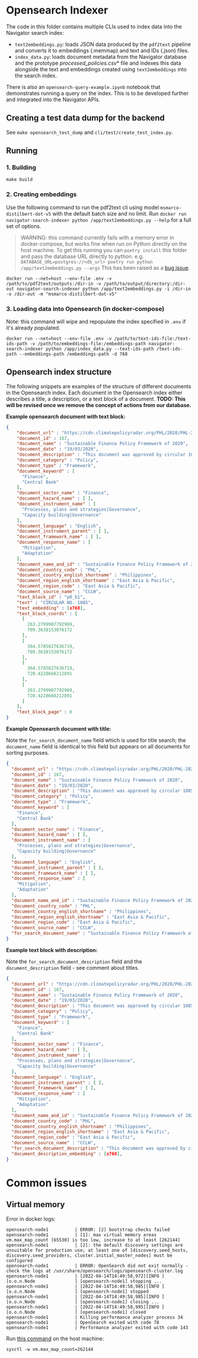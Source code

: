 # Opensearch Indexer

The code in this folder contains multiple CLIs used to index data into the Navigator search index:

* `text2embeddings.py`: loads JSON data produced by the `pdf2text` pipeline and converts it to embeddings (.memmap) and text and IDs (.json) files.
* `index_data.py`: loads document metadata from the Navigator database and the prototype *processed_policies.csv** file and indexes this data alongside the text and embeddings created using `text2embeddings` into the search index.

There is also an `opensearch-query-example.ipynb` notebook that demonstrates running a query on the index. This is to be developed further and integrated into the Navigator APIs.

## Creating a test data dump for the backend

See `make opensearch_test_dump` and `cli/test/create_test_index.py`.

## Running

### 1. Building

`make build`

### 2. Creating embeddings

Use the following command to run the pdf2text cli using model `msmarco-distilbert-dot-v5` with the default batch size and no limit. Run `docker run navigator-search-indexer python /app/text2embeddings.py --help` for a full set of options.

> WARNING: this command currently fails with a memory error in docker-compose, but works fine when run on Python directly on the host machine. To get this running you can `poetry install` this folder and pass the database URL directly to python.
> e.g. `DATABASE_URL=postgres://<db_url> poetry run python /app/text2embeddings.py --args`
> This has been raised as a [bug issue](https://github.com/climatepolicyradar/navigator/issues/438).

```
docker run --net=host --env-file .env -v /path/to/pdf2text/outputs:/dir-in -v /path/to/output/directory:/dir-out navigator-search-indexer python /app/text2embeddings.py -i /dir-in -o /dir-out -m "msmarco-distilbert-dot-v5"
```

### 3. Loading data into Opensearch (in docker-compose)

Note: this command will wipe and repopulate the index specified in `.env` if it's already populated.

```
docker run --net=host --env-file .env -v /path/to/text-ids-file:/text-ids-path -v /path/to/embeddings-file:/embeddings-path navigator-search-indexer python /app/index_data.py --text-ids-path /text-ids-path --embeddings-path /embeddings-path -d 768
```

## Opensearch index structure

The following snippets are examples of the structure of different documents in the Opensearch index. Each document in the Opensearch index either describes a title, a description, or a text block of a document. **TODO: This will be revised once we remove the concept of actions from our database.**

**Example opensearch document with text block:**

``` json
{
    "document_url" : "https://cdn.climatepolicyradar.org/PHL/2020/PHL-2020-03-19-Sustainable Finance Policy Framework of 2020-319_1c11e58a696ca5741fdc3454b4369564.pdf",
    "document_id" : 167,
    "document_name" : "Sustainable Finance Policy Framework of 2020",
    "document_date" : "19/03/2020",
    "document_description" : "This document was approved by circular 1085/2020 of Philippines' central bank. It defines the bank's vision to integrate sustainability principles in corporate governance and risk management frameworks as well as in strategic objectives of banks.&nbsp;",
    "document_category" : "Policy",
    "document_type" : "Framework",
    "document_keyword" : [
      "Finance",
      "Central Bank"
    ],
    "document_sector_name" : "Finance",
    "document_hazard_name" : [ ],
    "document_instrument_name" : [
      "Processes, plans and strategies|Governance",
      "Capacity building|Governance"
    ],
    "document_language" : "English",
    "document_instrument_parent" : [ ],
    "document_framework_name" : [ ],
    "document_response_name" : [
      "Mitigation",
      "Adaptation"
    ],
    "document_name_and_id" : "Sustainable Finance Policy Framework of 2020 167",
    "document_country_code" : "PHL",
    "document_country_english_shortname" : "Philippines",
    "document_region_english_shortname" : "East Asia & Pacific",
    "document_region_code" : "East Asia & Pacific",
    "document_source_name" : "CCLW",
    "text_block_id" : "p0_b1",
    "text" : "CIRCULAR NO. 1085",
    "text_embedding" : [x768],
    "text_block_coords" : [
      [
        263.2799987792969,
        709.3638153076172
      ],
      [
        364.5785827636719,
        709.3638153076172
      ],
      [
        364.5785827636719,
        720.4228668212891
      ],
      [
        263.2799987792969,
        720.4228668212891
      ]
    ],
    "text_block_page" : 0
}
```

**Example Opensearch document with title:**

Note the `for_search_document_name` field which is used for title search; the `document_name` field is identical to this field but appears on all documents for sorting purposes.

``` json
{
  "document_url" : "https://cdn.climatepolicyradar.org/PHL/2020/PHL-2020-03-19-Sustainable Finance Policy Framework of 2020-319_1c11e58a696ca5741fdc3454b4369564.pdf",
  "document_id" : 167,
  "document_name" : "Sustainable Finance Policy Framework of 2020",
  "document_date" : "19/03/2020",
  "document_description" : "This document was approved by circular 1085/2020 of Philippines' central bank. It defines the bank's vision to integrate sustainability principles in corporate governance and risk management frameworks as well as in strategic objectives of banks.&nbsp;",
  "document_category" : "Policy",
  "document_type" : "Framework",
  "document_keyword" : [
    "Finance",
    "Central Bank"
  ],
  "document_sector_name" : "Finance",
  "document_hazard_name" : [ ],
  "document_instrument_name" : [
    "Processes, plans and strategies|Governance",
    "Capacity building|Governance"
  ],
  "document_language" : "English",
  "document_instrument_parent" : [ ],
  "document_framework_name" : [ ],
  "document_response_name" : [
    "Mitigation",
    "Adaptation"
  ],
  "document_name_and_id" : "Sustainable Finance Policy Framework of 2020 167",
  "document_country_code" : "PHL",
  "document_country_english_shortname" : "Philippines",
  "document_region_english_shortname" : "East Asia & Pacific",
  "document_region_code" : "East Asia & Pacific",
  "document_source_name" : "CCLW",
  "for_search_document_name" : "Sustainable Finance Policy Framework of 2020"
}
```

**Example text block with description:**

Note the `for_search_document_description` field and the `document_description` field - see comment about titles.

``` json
{
  "document_url" : "https://cdn.climatepolicyradar.org/PHL/2020/PHL-2020-03-19-Sustainable Finance Policy Framework of 2020-319_1c11e58a696ca5741fdc3454b4369564.pdf",
  "document_id" : 167,
  "document_name" : "Sustainable Finance Policy Framework of 2020",
  "document_date" : "19/03/2020",
  "document_description" : "This document was approved by circular 1085/2020 of Philippines' central bank. It defines the bank's vision to integrate sustainability principles in corporate governance and risk management frameworks as well as in strategic objectives of banks.&nbsp;",
  "document_category" : "Policy",
  "document_type" : "Framework",
  "document_keyword" : [
    "Finance",
    "Central Bank"
  ],
  "document_sector_name" : "Finance",
  "document_hazard_name" : [ ],
  "document_instrument_name" : [
    "Processes, plans and strategies|Governance",
    "Capacity building|Governance"
  ],
  "document_language" : "English",
  "document_instrument_parent" : [ ],
  "document_framework_name" : [ ],
  "document_response_name" : [
    "Mitigation",
    "Adaptation"
  ],
  "document_name_and_id" : "Sustainable Finance Policy Framework of 2020 167",
  "document_country_code" : "PHL",
  "document_country_english_shortname" : "Philippines",
  "document_region_english_shortname" : "East Asia & Pacific",
  "document_region_code" : "East Asia & Pacific",
  "document_source_name" : "CCLW",
  "for_search_document_description" : "This document was approved by circular 1085/2020 of Philippines' central bank. It defines the bank's vision to integrate sustainability principles in corporate governance and risk management frameworks as well as in strategic objectives of banks.&nbsp;",
  "document_description_embedding" : [x768],
}
```

# Common issues

## Virtual memory

Error in docker logs:

```
opensearch-node1          | ERROR: [2] bootstrap checks failed
opensearch-node1          | [1]: max virtual memory areas vm.max_map_count [65530] is too low, increase to at least [262144]
opensearch-node1          | [2]: the default discovery settings are unsuitable for production use; at least one of [discovery.seed_hosts, discovery.seed_providers, cluster.initial_master_nodes] must be configured
opensearch-node1          | ERROR: OpenSearch did not exit normally - check the logs at /usr/share/opensearch/logs/opensearch-cluster.log
opensearch-node1          | [2022-04-14T14:49:58,972][INFO ][o.o.n.Node               ] [opensearch-node1] stopping ...
opensearch-node1          | [2022-04-14T14:49:58,985][INFO ][o.o.n.Node               ] [opensearch-node1] stopped
opensearch-node1          | [2022-04-14T14:49:58,985][INFO ][o.o.n.Node               ] [opensearch-node1] closing ...
opensearch-node1          | [2022-04-14T14:49:58,995][INFO ][o.o.n.Node               ] [opensearch-node1] closed
opensearch-node1          | Killing performance analyzer process 34
opensearch-node1          | OpenSearch exited with code 78
opensearch-node1          | Performance analyzer exited with code 143
```

Run [this command](https://www.elastic.co/guide/en/elasticsearch/reference/current/vm-max-map-count.html) on the host machine:

``` 
sysctl -w vm.max_map_count=262144
```
